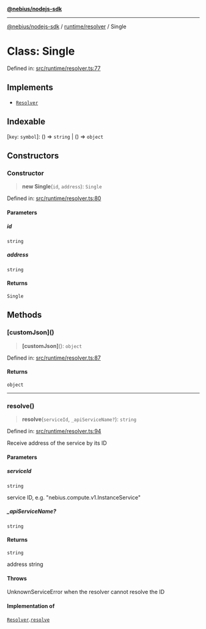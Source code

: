 [**@nebius/nodejs-sdk**](../../../README.md)

---

[@nebius/nodejs-sdk](../../../README.md) / [runtime/resolver](../README.md) / Single

# Class: Single

Defined in: [src/runtime/resolver.ts:77](https://github.com/nebius/nodejs-sdk/blob/a37d220b2851e3bf0d396cb03828d544f584df45/src/runtime/resolver.ts#L77)

## Implements

- [`Resolver`](../interfaces/Resolver.md)

## Indexable

\[`key`: `symbol`\]: () => `string` \| () => `object`

## Constructors

### Constructor

> **new Single**(`id`, `address`): `Single`

Defined in: [src/runtime/resolver.ts:80](https://github.com/nebius/nodejs-sdk/blob/a37d220b2851e3bf0d396cb03828d544f584df45/src/runtime/resolver.ts#L80)

#### Parameters

##### id

`string`

##### address

`string`

#### Returns

`Single`

## Methods

### \[customJson\]()

> **\[customJson\]**(): `object`

Defined in: [src/runtime/resolver.ts:87](https://github.com/nebius/nodejs-sdk/blob/a37d220b2851e3bf0d396cb03828d544f584df45/src/runtime/resolver.ts#L87)

#### Returns

`object`

---

### resolve()

> **resolve**(`serviceId`, `_apiServiceName?`): `string`

Defined in: [src/runtime/resolver.ts:94](https://github.com/nebius/nodejs-sdk/blob/a37d220b2851e3bf0d396cb03828d544f584df45/src/runtime/resolver.ts#L94)

Receive address of the service by its ID

#### Parameters

##### serviceId

`string`

service ID, e.g. "nebius.compute.v1.InstanceService"

##### \_apiServiceName?

`string`

#### Returns

`string`

address string

#### Throws

UnknownServiceError when the resolver cannot resolve the ID

#### Implementation of

[`Resolver`](../interfaces/Resolver.md).[`resolve`](../interfaces/Resolver.md#resolve)
